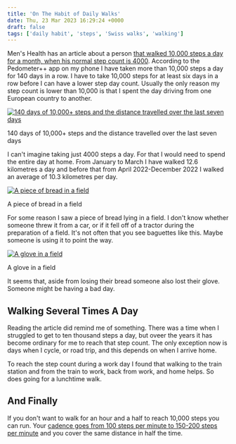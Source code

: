 ```yaml
---
title: 'On The Habit of Daily Walks'
date: Thu, 23 Mar 2023 16:29:24 +0000
draft: false
tags: ['daily habit', 'steps', 'Swiss walks', 'walking']
---
```


Men's Health has an article about a person [that walked 10,000 steps a day for a month, when his normal step count is 4000](https://www.menshealth.com/fitness/a43388242/walking-10000-steps-every-day-month-results-matt-davella/). According to the Pedometer++ app on my phone I have taken more than 10,000 steps a day for 140 days in a row. I have to take 10,000 steps for at least six days in a row before I can have a lower step day count. Usually the only reason my step count is lower than 10,000 is that I spent the day driving from one European country to another.

[![140 days of 10,000+ steps and the distance travelled over the last seven days](https://www.main-vision.com/richard/blog/wp-content/uploads/2023/03/img_3719-576x1024.png)](https://www.main-vision.com/richard/blog/wp-content/uploads/2023/03/img_3719.png)

140 days of 10,000+ steps and the distance travelled over the last seven days

I can't imagine taking just 4000 steps a day. For that I would need to spend the entire day at home. From January to March I have walked 12.6 kilometres a day and before that from April 2022-December 2022 I walked an average of 10.3 kilometres per day.

[![A piece of bread in a field](https://www.main-vision.com/richard/blog/wp-content/uploads/2023/03/img_3714-768x1024.jpg)](https://www.main-vision.com/richard/blog/wp-content/uploads/2023/03/img_3714-scaled.jpg)

A piece of bread in a field

For some reason I saw a piece of bread lying in a field. I don't know whether someone threw it from a car, or if it fell off of a tractor during the preparation of a field. It's not often that you see baguettes like this. Maybe someone is using it to point the way.

[![A glove in a field](https://www.main-vision.com/richard/blog/wp-content/uploads/2023/03/img_3712-768x1024.jpg)](https://www.main-vision.com/richard/blog/wp-content/uploads/2023/03/img_3712-scaled.jpg)

A glove in a field

It seems that, aside from losing their bread someone also lost their glove. Someone might be having a bad day.

Walking Several Times A Day
---------------------------

Reading the article did remind me of something. There was a time when I struggled to get to ten thousand steps a day, but oveer the years it has become ordinary for me to reach that step count. The only exception now is days when I cycle, or road trip, and this depends on when I arrive home.

To reach the step count during a work day I found that walking to the train station and from the train to work, back from work, and home helps. So does going for a lunchtime walk.

And Finally
-----------

If you don't want to walk for an hour and a half to reach 10,000 steps you can run. Your [cadence goes from 100 steps per minute to 150-200 steps per minute](https://ijbnpa.biomedcentral.com/articles/10.1186/s12966-020-01045-z#:~:text=Cadences%20of%20100%20steps%2Fmin,60%2Dyear%2Dold%20adults.) and you cover the same distance in half the time.